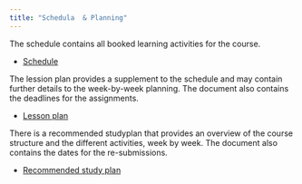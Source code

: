```yaml
---
title: "Schedula  & Planning"
---
```


The schedule contains all booked learning activities for the course.

* [Schedule](https://cloud.timeedit.net/lnu/web/schema2/ri167w7Q5YYZ75QYQZW7Q60Xy959Qw7Zp9o.html)

The lession plan provides a supplement to the schedule and may contain further details to the week-by-week planning. The document also contains the deadlines for the assignments.

* [Lesson plan](https://docs.google.com/spreadsheets/d/1l1ZiyE1j-OAZ7VEkM3ty1RKmRAimJg8jX8qW17fg0t4/edit#gid=1424043377)

There is a recommended studyplan that provides an overview of the course structure and the different activities, week by week. The document also contains the dates for the re-submissions.

* [Recommended study plan](https://docs.google.com/spreadsheets/d/1KKjnkQr7tGhCYtrxnsn5o1-ieUrI-8cXiIRD2RNKvvk/edit?usp=sharing)

